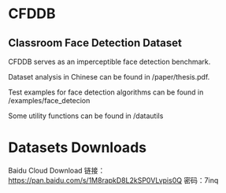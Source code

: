 # CFDDB
## Classroom Face Detection Dataset

CFDDB serves as an imperceptible face detection benchmark. 

Dataset analysis in Chinese can be found in /paper/thesis.pdf.

Test examples for face detection algorithms can be found in /examples/face_detecion

Some utility functions can be found in /datautils

# Datasets Downloads
Baidu Cloud Download
链接：https://pan.baidu.com/s/1M8rapkD8L2kSP0VLvpis0Q 密码：7inq
